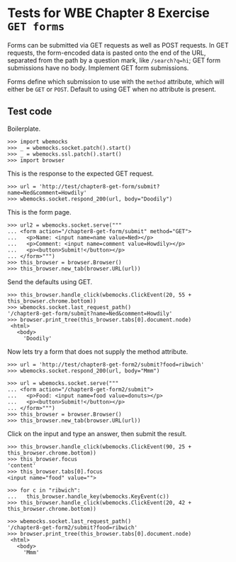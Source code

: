 Tests for WBE Chapter 8 Exercise `GET forms`
============================================

Forms can be submitted via GET requests as well as POST requests. In
GET requests, the form-encoded data is pasted onto the end of the URL,
separated from the path by a question mark, like `/search?q=hi`; GET
form submissions have no body. Implement GET form submissions.

Forms define which submission to use with the `method` attribute,
which will either be `GET` or `POST`. Default to using GET when no
attribute is present.

Test code
---------

Boilerplate.

    >>> import wbemocks
    >>> _ = wbemocks.socket.patch().start()
    >>> _ = wbemocks.ssl.patch().start()
    >>> import browser

This is the response to the expected GET request.

    >>> url = 'http://test/chapter8-get-form/submit?name=Ned&comment=Howdily'
    >>> wbemocks.socket.respond_200(url, body="Doodily")

This is the form page.

    >>> url2 = wbemocks.socket.serve("""
    ... <form action="/chapter8-get-form/submit" method="GET">
    ...   <p>Name: <input name=name value=Ned></p>
    ...   <p>Comment: <input name=comment value=Howdily></p>
    ...   <p><button>Submit!</button></p>
    ... </form>""")
    >>> this_browser = browser.Browser()
    >>> this_browser.new_tab(browser.URL(url))

Send the defaults using GET.

    >>> this_browser.handle_click(wbemocks.ClickEvent(20, 55 + this_browser.chrome.bottom))
    >>> wbemocks.socket.last_request_path()
    '/chapter8-get-form/submit?name=Ned&comment=Howdily'
    >>> browser.print_tree(this_browser.tabs[0].document.node)
     <html>
       <body>
         'Doodily'

Now lets try a form that does not supply the method attribute.

    >>> url = 'http://test/chapter8-get-form2/submit?food=ribwich'
    >>> wbemocks.socket.respond_200(url, body="Mmm")

    >>> url = wbemocks.socket.serve("""
    ... <form action="/chapter8-get-form2/submit">
    ...   <p>Food: <input name=food value=donuts></p>
    ...   <p><button>Submit!</button></p>
    ... </form>""")
    >>> this_browser = browser.Browser()
    >>> this_browser.new_tab(browser.URL(url))

Click on the input and type an answer, then submit the result.

    >>> this_browser.handle_click(wbemocks.ClickEvent(90, 25 + this_browser.chrome.bottom))
    >>> this_browser.focus
    'content'
    >>> this_browser.tabs[0].focus
    <input name="food" value="">

    >>> for c in "ribwich":
    ...   this_browser.handle_key(wbemocks.KeyEvent(c))
    >>> this_browser.handle_click(wbemocks.ClickEvent(20, 42 + this_browser.chrome.bottom))

    >>> wbemocks.socket.last_request_path()
    '/chapter8-get-form2/submit?food=ribwich'
    >>> browser.print_tree(this_browser.tabs[0].document.node)
     <html>
       <body>
         'Mmm'
